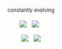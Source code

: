 <p align="center">
        <sup>constantly evolving</sup>
        <p align="center">
            <a align="center">
                <img align="center" src="https://img.shields.io/badge/back end-black?&style=flat&logo=stackoverflow&logoColor=white"/>
            </a> &nbsp;             
            <a align="center">
                <img align="center" src="https://img.shields.io/badge/offensive security-black?&style=flat&logo=hackaday&logoColor=white"/>
            </a> &nbsp;  
        </p>
        <p align="center">
            <a align="center">
                <img align="center" src="https://img.shields.io/badge/javascript-black?&style=flat&logo=javascript&logoColor=white"/>
            </a> &nbsp;
            <a align="center">
                <img align="center" src="https://img.shields.io/badge/bash-black?&style=flat&logo=gnu-bash&logoColor=white"/>
            </a>        
        </p>        
    </p>
</p>
